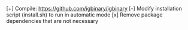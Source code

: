 [+] Compile: https://github.com/igbinary/igbinary
[-] Modify installation script (install.sh) to run in automatic mode
[x] Remove package dependencies that are not necessary

